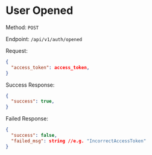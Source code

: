# User Opened

Method: `POST`

Endpoint: `/api/v1/auth/opened`

Request:

```json
{
  "access_token": access_token,
}
```

Success Response:

```json
{
  "success": true,
}
```

Failed Response:

```json
{
  "success": false,
  "failed_msg": string //e.g. "IncorrectAccessToken"
}
```
